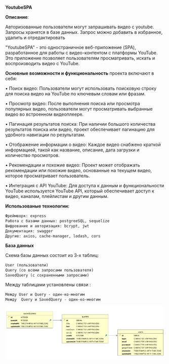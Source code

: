**YoutubeSPA**

**Описание**: 

Авторизованные пользователи могут запрашивать видео с youtube. Запросы хранятся в базе данных. Запрос можно добавить в избранное, удалить и отредактировать


"YoutubeSPA" - это одностраничное веб-приложение (SPA), разработанное для работы с видео-контентом с платформы YouTube. Это приложение позволяет пользователям просматривать, искать и воспроизводить видео с YouTube.


**Основные возможности и функциональность** проекта включают в себя:

&bull; Поиск видео: Пользователи могут использовать поисковую строку  для поиска видео на YouTube по ключевым словам или фразам. 
 
&bull; Просмотр видео: После выполнения поиска или просмотра популярных видео, пользователи могут просматривать выбранные видео во встроенном видеоплеере.

&bull; Пагинация результатов поиска: При наличии большого количества результатов поиска или видео, проект обеспечивает пагинацию для удобного навигации по результатам.

&bull; Отображение информации о видео: Каждое видео снабжено краткой информацией, такой как название, описание, дата загрузки и количество просмотров.

&bull; Рекомендации и похожие видео: Проект может отображать рекомендации или похожие видео, основанные на текущем видео, которое просматривает пользователь.

&bull; Интеграция с API YouTube: Для доступа к данным и функциональности YouTube используется YouTube API, который обеспечивает доступ к видео, каналам, плейлистам и другим данным.


**Использованые технологии:** 

    Фреймворк: express
    Работа с базами данных: postgreeSQL, sequelize
    Шифрование и авторизация: bcrypt, jwt
    Документация: swagger 
    Другие: axios, cache-manager, lodash, cors

**База данных**

Схема базы данных состоит из 3-х таблиц: 

    User (пользователи)
    Query (со всеми запросами пользователя)
    SavedQuery (с сохраненными запросами)

Между таблицами установлены связи : 

    Между User и Query - один-ко-многим
    Между  Query и SavedQuery - один-ко-многим


![alt text](README.image/DBSchema.jpg)
